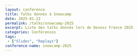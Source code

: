 ```yaml
---
layout: conference
title: Talks donnés à Snowcamp
date: 2025-01-22
permalink: /talks/snowcamp-2025
excerpt: Liste des talks donnés lors de Devoxx France 2025
categories: Conférences
tags: 
 - ["Slides", "Replays"]
conference-name: snowcamp-2025
---
```

